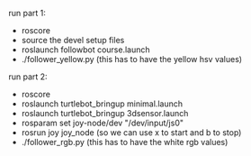 run part 1:
* roscore
* source the devel setup files
* roslaunch followbot course.launch
* ./follower_yellow.py (this has to have the yellow hsv values)

run part 2:
* roscore
* roslaunch turtlebot_bringup minimal.launch
* roslaunch turtlebot_bringup 3dsensor.launch
* rosparam set joy-node/dev "/dev/input/js0"
* rosrun joy joy_node (so we can use x to start and b to stop)
* ./follower_rgb.py (this has to have the white rgb values)
